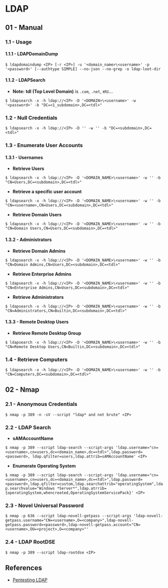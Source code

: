 # LDAP

## 01 - Manual

### 1.1 - Usage

#### 1.1.1 - LDAPDomainDump

`$ ldapdomaindump <IP> [-r <IP>] -u '<domain_name>\<username>' -p '<password>' [--authtype SIMPLE] --no-json --no-grep -o ldap-loot-dir`

#### 1.1.2 - LDAPSearch

* **Note:** **tdl** **(Top Level Domain)** is `.com`, `.net`, etc...

`$ ldapsearch -x -h ldap://<IP> -D '<DOMAIN>\<username>' -w '<password>' -b "DC=<1_subdomain>,DC=<tdl>"`

### 1.2 - Null Credentials

`$ ldapsearch -x -h ldap://<IP> -D '' -w '' -b "DC=<subdomain>,DC=<tdl>"`

### 1.3 - Enumerate User Accounts

#### 1.3.1 - Usernames

* **Retrieve Users**

`$ ldapsearch -x -h ldap://<IP> -D '<DOMAIN_NAME>\<username>' -w '' -b "CN=Users,DC=<subdomain>,DC=<tdl>"`

* **Retrieve a specific user account**

`$ ldapsearch -x -h ldap://<IP> -D '<DOMAIN_NAME>\<username>' -w '' -b "CN=<username>,CN=Users,DC=<subdomain>,DC=<tdl>"`

* **Retrieve Domain Users**

`$ ldapsearch -x -h ldap://<IP> -D '<DOMAIN_NAME>\<username>' -w '' -b "CN=Domain Users,CN=Users,DC=<subdomain>,DC=<tdl>"`

#### 1.3.2 - Administrators

* **Retrieve Domain Admins**

`$ ldapsearch -x -h ldap://<IP> -D '<DOMAIN_NAME>\<username>' -w '' -b "CN=Domain Admins,CN=Users,DC=<subdomain>,DC=<tdl>"`

* **Retrieve Enterprise Admins**

`$ ldapsearch -x -h ldap://<IP> -D '<DOMAIN_NAME>\<username>' -w '' -b "CN=Enterprise Admins,CN=Users,DC=<subdomain>,DC=<tdl>"`

* **Retrieve Administrators**

`$ ldapsearch -x -h ldap://<IP> -D '<DOMAIN_NAME>\<username>' -w '' -b "CN=Administrators,CN=Builtin,DC=<subdomain>,DC=<tdl>"`

#### 1.3.3 - Remote Desktop Users

* **Retrieve Remote Desktop Group**

`$ ldapsearch -x -h ldap://<IP> -D '<DOMAIN_NAME>\<username>' -w '' -b "CN=Remote Desktop Users,CN=Builtin,DC=<subdomain>,DC=<tdl>"`

### 1.4 - Retrieve Computers

`$ ldapsearch -x -h ldap://<IP> -D '<DOMAIN_NAME>\<username>' -w '' -b "CN=Computers,DC=<subdomain>,DC=<tdl>"`

## 02 - Nmap

### 2.1 - Anonymous Credentials

`$ nmap -p 389 -n -sV --script "ldap* and not brute" <IP>`

### 2.2 - LDAP Search

* **sAMAccountName**

`$ nmap -p 389 --script ldap-search --script-args 'ldap.username="cn=<username>,cn=users,dc=<domain_name>,dc=<tdl>",ldap.password=<password>, ldap.qfilter=users,ldap.attrib=sAMAccountName' <IP>`

* **Enumerate Operating System**

`$ nmap -p 389 --script ldap-search --script-args 'ldap.username="cn=<username>,cn=users,dc=<domain_name>,dc=<tdl>",ldap.password=<password>,ldap.qfilter=custom,ldap.searchattrib="operatingSystem",ldap.searchvalue="Windows *Server*",ldap.atrrib={operatingSystem,whencreated,OperatingSystemServicePack}' <IP>`

### 2.3 - Novel Universal Password

`$ nmap -p 636 --script ldap-novell-getpass --script-args 'ldap-novell-getpass.username="CN=<username>,O=<company>",ldap-novell-getpass.password=<password>,ldap-novell-getpass.account="CN=<username>,OU=<project>,O=<company>"'`

### 2.4 - LDAP RootDSE

`$ nmap -p 389 --script ldap-rootdse <IP>`

## References

* [Pentesting LDAP](https://book.hacktricks.xyz/pentesting/pentesting-ldap)